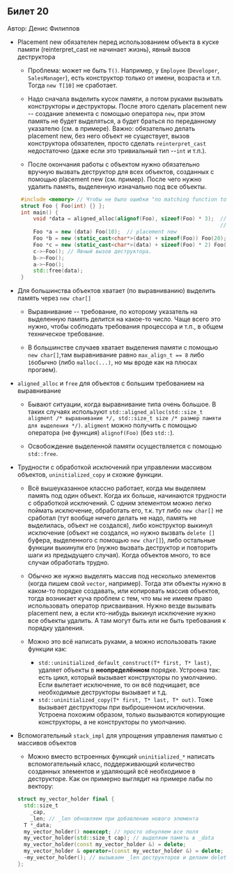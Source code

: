 ## Билет 20
Автор: Денис Филиппов

* Placement new обязателен перед использованием объекта в куске памяти (reinterpret_cast не начинает жизнь), явный вызов деструктора

  * Проблема: может не быть `T()`.  Например, у `Employee` (`Developer`, `SalesManager`), есть конструктор только от имени, возраста и т.п. Тогда `new T[10]` не сработает.

  * Надо сначала выделить кусок памяти, а потом руками вызывать конструкторы и деструкторы. После этого сделать placement new -- создание элемента с помощью оператора `new`, при этом память не будет выделяться, а будет браться по переданному указателю (см. в примере). Важно: обязательно делать placement new, без него объект не существует, вызов конструктора обязателен, просто сделать `reinterpret_cast` недостаточно (даже если это тривиальный тип --`int` и т.п.).

  * После окончания работы с объектом нужно обязательно вручную вызвать деструктор для всех объектов, созданных с помощью placement new (см. пример). После чего нужно удалить память, выделенную изначально под все объекты.

   ``` C++
    #include <memory> // Чтобы не было ошибки "no matching function to call to 'operator new(sizetype, void*&)`"
    struct Foo { Foo(int) {} };
    int main() {
        void *data = aligned_alloc(alignof(Foo), sizeof(Foo) * 3);  // Или malloc(sizeof(Foo) * 3)
                                                                    // или new char[sizeof(Foo) * 3]
        Foo *a = new (data) Foo(10);  // placement new
        Foo *b = new (static_cast<char*>(data) + sizeof(Foo)) Foo(20);
        Foo *c = new (static_cast<char*>(data) + sizeof(Foo) * 2) Foo(30);
        c->~Foo(); // Явный вызов деструктора.
        b->~Foo();
        a->~Foo();
        std::free(data);
    }
    ```

* Для большинства объектов хватает (по выравниванию) выделить память через `new char[]`

  * Выравнивание -- требование, по которому указатель на выделенную память делится на какое-то число. Чаще всего это нужно, чтобы соблюдать требования процессора и т.п., в общем техническое требование.

  * В большинстве случаев хватает выделения памяти с помощью `new char[]`,там выравнивание равно `max_align_t == 8` либо `16`обычно (либо `malloc(...)`, но мы вроде как на плюсах прогаем).

* `aligned_alloc` и `free` для объектов с большим требованием на выравнивание

  * Бывают ситуации, когда выравнивание типа очень большое. В таких случаях используют `std::aligned_alloc(std::size_t aligment /* выравнивание */, std::size_t size /* размер памяти для выделения */)`. `aligment` можно получить с помощью оператора (не функция) `alignof(Foo)` (без `std::`).

  * Освобождение выделенной памяти осуществляется с помощью `std::free`.

* Трудности с обработкой исключений при управлении массивом объектов, `uninitialized_copy` и схожие функции.

  * Всё вышеуказанное классно работает, когда мы выделяем память под один объект. Когда их больше, начинаются трудности с обработкой исключений. С одним элементом можно легко поймать исключение, обработать его, т.к. тут либо `new char[]` не сработал (тут вообще ничего делать не надо, память не выделилась, объект не создался), либо конструктор выкинул исключение (объект не создался, но нужно вызвать `delete []` буфера, выделенного с помощью `new char[]`), либо остальные функции выкинули его (нужно вызвать деструктор и повторить шаги из предыдущего случая). Когда объектов много, то все случаи обработать трудно.

  * Обычно же нужно выделять массив под несколько элементов (когда пишем свой `vector`, например). Тогда эти объекты нужно в каком-то порядке создавать, или копировать массив объектов, тогда возникает куча проблем с тем, что мы не имеем право использовать оператор присваивания. Нужно везде вызывать placement new, а если кто-нибудь выкинул исключение нужно все объекты удалить. А там могут быть или не быть требования к порядку удаления.

  * Можно это всё написать руками, а можно использовать такие функции как:

    * `std::uninitialized_default_construct(T* first, T* last)`, удаляет объекты в __неопределённом__ порядке. Устроена так: есть цикл, который вызывает конструкторы по умолчанию. Если вылетает исключение, то он всё подчищает, все необходимые деструкторы вызывает и т.д.
    * `std::uninitialized_copy(T* first, T* last, T* out)`. Тоже вызывает деструкторы при выброшенном исключении. Устроена похожим образом, только вызываются копирующие конструкторы, а не конструкторы по умолчанию.

* Вспомогательный  `stack_impl` для упрощения управления памятью с массивов объектов
  * Можно вместо встроенных функций `uninitialized_*` написать вспомогательный класс, поддерживающий количество созданных элементов и удаляющий всё необходимое в деструкторе. Как он примерно выглядит на примере лабы по вектору:

  ``` C++
  struct my_vector_holder final {
    std::size_t
      _cap,
      _len; // _len обновляем при добавлении нового элемента
    T *_data;
    my_vector_holder() noexcept; // просто обнуляем все поля
    my_vector_holder(std::size_t cap); // выделяем память в _data
    my_vector_holder(const my_vector_holder &) = delete;
    my_vector_holder & operator=(const my_vector_holder &) = delete;
    ~my_vector_holder(); // вызываем _len деструкторов и делаем delete [] _data
  };
  ```
